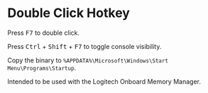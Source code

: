 # Double Click Hotkey

Press <kbd>F7</kbd> to double click.

Press <kbd>Ctrl</kbd> + <kbd>Shift</kbd> + <kbd>F7</kbd> to toggle console visibility.

Copy the binary to `%APPDATA%\Microsoft\Windows\Start Menu\Programs\Startup`.

Intended to be used with the Logitech Onboard Memory Manager.
